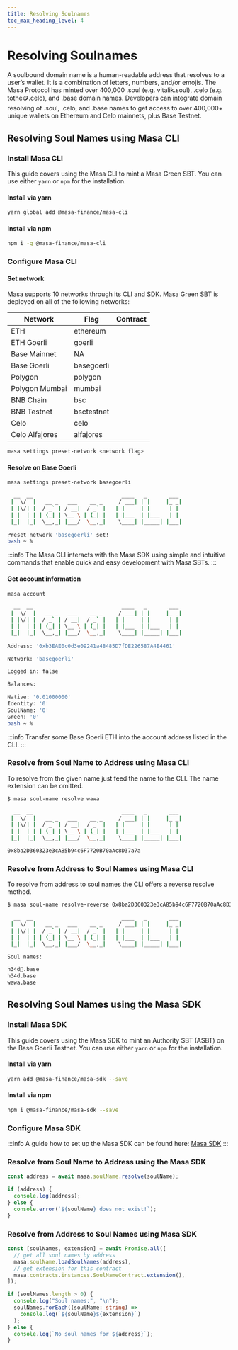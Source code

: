 ```yaml
---
title: Resolving Soulnames
toc_max_heading_level: 4
---
```


# Resolving Soulnames

A soulbound domain name is a human-readable address that resolves to a user’s wallet. It is a combination of letters, numbers, and/or emojis. The Masa Protocol has minted over 400,000 .soul (e.g. vitalik.soul), .celo (e.g. tothe🪙.celo), and .base domain names. Developers can integrate domain resolving of .soul, .celo, and .base names to get access to over 400,000+ unique wallets on Ethereum and Celo mainnets, plus Base Testnet.

## Resolving Soul Names using Masa CLI

### Install Masa CLI

This guide covers using the Masa CLI to mint a Masa Green SBT. You can use either `yarn` or `npm` for the installation.

#### Install via yarn

```bash
yarn global add @masa-finance/masa-cli
```

#### Install via npm

```bash
npm i -g @masa-finance/masa-cli
```

### Configure Masa CLI

#### Set network

Masa supports 10 networks through its CLI and SDK. Masa Green SBT is deployed on all of the following networks:

| Network        | Flag         | Contract |
|----------------|--------------|----------|
| ETH            | ethereum   |          |
| ETH Goerli     | goerli     |          |
| Base Mainnet   | NA           |          |
| Base Goerli    | basegoerli |          |
| Polygon        | polygon    |          |
| Polygon Mumbai | mumbai     |          |
| BNB Chain      | bsc        |          |
| BNB Testnet    | bsctestnet |          |
| Celo           | celo       |          |
| Celo Alfajores | alfajores  |          |

```bash
masa settings preset-network <network flag>
```

#### Resolve on Base Goerli

```bash
masa settings preset-network basegoerli
```

```bash
  __  __                            ____   _       ___ 
 |  \/  |   __ _   ___    __ _     / ___| | |     |_ _|
 | |\/| |  / _` | / __|  / _` |   | |     | |      | | 
 | |  | | | (_| | \__ \ | (_| |   | |___  | |___   | | 
 |_|  |_|  \__,_| |___/  \__,_|    \____| |_____| |___|
                                                       
Preset network 'basegoerli' set!
bash ~ %
```

:::info
The Masa CLI interacts with the Masa SDK using simple and intuitive commands that enable quick and easy development with Masa SBTs.
:::

#### Get account information

```bash
masa account
```

```bash
  __  __                            ____   _       ___ 
 |  \/  |   __ _   ___    __ _     / ___| | |     |_ _|
 | |\/| |  / _` | / __|  / _` |   | |     | |      | | 
 | |  | | | (_| | \__ \ | (_| |   | |___  | |___   | | 
 |_|  |_|  \__,_| |___/  \__,_|    \____| |_____| |___|
                                                       
Address: '0xb3EAE0c0d3e09241a48485D7fDE226587A4E4461'

Network: 'basegoerli'

Logged in: false

Balances:

Native: '0.01000000'
Identity: '0'
SoulName: '0'
Green: '0'
bash ~ %
```

:::info
Transfer some Base Goerli ETH into the account address listed in the CLI.
:::

### Resolve from Soul Name to Address using Masa CLI

To resolve from the given name just feed the name to the CLI. The name extension can be omitted.

```bash
$ masa soul-name resolve wawa
```

```bash
  __  __                            ____   _       ___
 |  \/  |   __ _   ___    __ _     / ___| | |     |_ _|
 | |\/| |  / _` | / __|  / _` |   | |     | |      | |
 | |  | | | (_| | \__ \ | (_| |   | |___  | |___   | |
 |_|  |_|  \__,_| |___/  \__,_|    \____| |_____| |___|

0x8ba2D360323e3cA85b94c6F7720B70aAc8D37a7a
```

### Resolve from Address to Soul Names using Masa CLI

To resolve from address to soul names the CLI offers a reverse resolve method.

```bash
$ masa soul-name resolve-reverse 0x8ba2D360323e3cA85b94c6F7720B70aAc8D37a7a
```

```bash
  __  __                            ____   _       ___
 |  \/  |   __ _   ___    __ _     / ___| | |     |_ _|
 | |\/| |  / _` | / __|  / _` |   | |     | |      | |
 | |  | | | (_| | \__ \ | (_| |   | |___  | |___   | |
 |_|  |_|  \__,_| |___/  \__,_|    \____| |_____| |___|

Soul names:

h34d🌽.base
h34d.base
wawa.base
```

## Resolving Soul Names using the Masa SDK

### Install Masa SDK

This guide covers using the Masa SDK to mint an Authority SBT (ASBT) on the Base Goerli Testnet. You can use either `yarn` or `npm` for the installation.

#### Install via yarn

```bash
yarn add @masa-finance/masa-sdk --save
```

#### Install via npm

```bash
npm i @masa-finance/masa-sdk --save
```

### Configure Masa SDK

:::info
A guide how to set up the Masa SDK can be found here: [Masa SDK](../developers/sdk/README.md#usage)
:::

### Resolve from Soul Name to Address using the Masa SDK

```typescript
const address = await masa.soulName.resolve(soulName);

if (address) {
  console.log(address);
} else {
  console.error(`${soulName} does not exist!`);
}
```

### Resolve from Address to Soul Names using Masa SDK

```typescript
const [soulNames, extension] = await Promise.all([
  // get all soul names by address
  masa.soulName.loadSoulNames(address),
  // get extension for this contract
  masa.contracts.instances.SoulNameContract.extension(),
]);

if (soulNames.length > 0) {
  console.log("Soul names:", "\n");
  soulNames.forEach((soulName: string) =>
    console.log(`${soulName}${extension}`)
  );
} else {
  console.log(`No soul names for ${address}`);
}
```